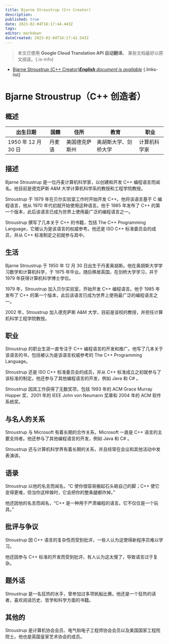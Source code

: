 ```yaml
---
title: Bjarne Stroustrup (C++ Creator)
description: 
published: true
date: 2023-02-04T16:17:44.443Z
tags: 
editor: markdown
dateCreated: 2023-02-04T16:17:42.543Z
---
```


> 本文已使用 **Google Cloud Translation API 自动翻译**。
某些文档最好以原文阅读。{.is-info}



- [Bjarne Stroustrup (C++ Creator)***English** document is available*](/en/Knowledge-base/Dictionary/Person/bjarne-stroustrup-c-creator)
{.links-list}


# Bjarne Stroustrup（C++ 创造者）

## 概述
|出生日期 |国籍|住所 |教育 |职业 |
| -------------- | ---------- | ---------- | ---------- | ---------- |
| 1950 年 12 月 30 日 |丹麦语 |美国德克萨斯州 |奥胡斯大学、剑桥大学 |计算机科学家 |

## 描述
Bjarne Stroustrup 是一位丹麦计算机科学家，以创建和开发 C++ 编程语言而闻名。他目前是德克萨斯 A&M 大学计算机科学系的教授和工程学院教授。

Stroustrup 于 1979 年在贝尔实验室工作时开始开发 C++。他将该语言基于 C 编程语言，他从 1970 年代初就开始使用这种语言。他于 1985 年发布了 C++ 的第一个版本，此后该语言已成为世界上使用最广泛的编程语言之一。

Stroustrup 撰写了几本关于 C++ 的书籍，包括 The C++ Programming Language，它被认为是该语言的权威参考。他还是 ISO C++ 标准委员会的成员，并从 C++ 标准制定之初就参与其中。

## 生活
Bjarne Stroustrup 于 1950 年 12 月 30 日出生于丹麦奥胡斯。他在奥胡斯大学学习数学和计算机科学，于 1975 年毕业。随后移居英国，在剑桥大学学习，并于 1979 年获得计算机科学博士学位。

1979 年，Stroustrup 加入贝尔实验室，开始开发 C++ 编程语言。他于 1985 年发布了 C++ 的第一个版本，此后该语言已成为世界上使用最广泛的编程语言之一。

2002 年，Stroustrup 加入德克萨斯 A&M 大学，目前是该校的教授，并担任计算机科学工程学院教授。

## 职业
Stroustrup 的职业生涯一直专注于 C++ 编程语言的开发和推广。他写了几本关于该语言的书，包括被认为是该语言权威参考的 The C++ Programming Language。

Stroustrup 还是 ISO C++ 标准委员会的成员，并从 C++ 标准成立之初就参与了该标准的制定。他还参与了其他编程语言的开发，例如 Java 和 C# 。

Stroustrup 因其工作获得了无数奖项，包括 1993 年的 ACM Grace Murray Hopper 奖、2001 年的 IEEE John von Neumann 奖章和 2004 年的 ACM 软件系统奖。

## 与名人的关系
Stroustrup 与 Microsoft 有着长期的合作关系，Microsoft 一直是 C++ 语言的主要支持者。他还参与了其他编程语言的开发，例如 Java 和 C# 。

Stroustrup 还与计算机科学界有着长期的关系，并且经常在会议和其他活动中发表演讲。

## 语录
Stroustrup 以他的名言而闻名，“C 使你很容易搬起石头砸自己的脚；C++ 使它变得更难，但当你这样做时，它会把你的整条腿都炸掉。”

他还因他的名言而闻名，“C++ 是一种用于严肃编程的语言。它不仅仅是一个玩具。”

## 批评与争议
Stroustrup 因 C++ 语言的复杂性而受到批评，一些人认为这使得新程序员难以学习。

他还因参与 C++ 标准的开发而受到批评，有人认为这太慢了，导致语言过于复杂。

## 题外话
Stroustrup 是一名狂热的水手，曾参加过多项帆船比赛。他还是一个狂热的读者，喜欢阅读历史、哲学和科学方面的书籍。

## 其他的
Stroustrup 是计算机协会会员、电气和电子工程师协会会员以及美国国家工程院院士。他也是英国皇家艺术协会的成员。